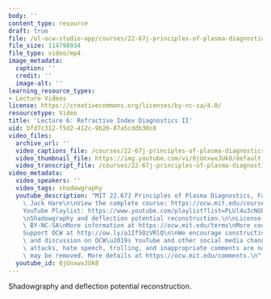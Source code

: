 ```yaml
---
body: ''
content_type: resource
draft: true
file: /ol-ocw-studio-app/courses/22-67j-principles-of-plasma-diagnostics-fall-2023/ocw_2267_lecture06_refractive_2_360p_16_9.mp4
file_size: 114798934
file_type: video/mp4
image_metadata:
  caption: ''
  credit: ''
  image-alt: ''
learning_resource_types:
- Lecture Videos
license: https://creativecommons.org/licenses/by-nc-sa/4.0/
resourcetype: Video
title: 'Lecture 6: Refractive Index Diagnostics II'
uid: bfd7c312-f5d2-412c-9b26-87a5cddb30c8
video_files:
  archive_url: ''
  video_captions_file: /courses/22-67j-principles-of-plasma-diagnostics-fall-2023/1Y8_A4m8PCd3uzWgeer3WV_6QkVRXJ0Pq_transcript.webvtt
  video_thumbnail_file: https://img.youtube.com/vi/0jUnxwxJUk8/default.jpg
  video_transcript_file: /courses/22-67j-principles-of-plasma-diagnostics-fall-2023/1Y8_A4m8PCd3uzWgeer3WV_6QkVRXJ0Pq_transcript.pdf
video_metadata:
  video_speakers: ''
  video_tags: shadowgraphy
  youtube_description: "MIT 22.67J Principles of Plasma Diagnostics, Fall 2023\nInstructor:\
    \ Jack Hare\n\nView the complete course: https://ocw.mit.edu/courses/22-67j-principles-of-plasma-diagnostics-fall-2023/\n\
    YouTube Playlist: https://www.youtube.com/playlist?list=PLUl4u3cNGP61wK-NwYKZMuABl_eHBmhu4\n\
    \nShadowgraphy and deflection potential reconstruction.\n\nLicense: Creative Commons\
    \ BY-NC-SA\nMore information at https://ocw.mit.edu/terms\nMore courses at https://ocw.mit.edu\n\
    Support OCW at http://ow.ly/a1If50zVRlQ\n\nWe encourage constructive comments\
    \ and discussion on OCW\u2019s YouTube and other social media channels. Personal\
    \ attacks, hate speech, trolling, and inappropriate comments are not allowed and\
    \ may be removed. More details at https://ocw.mit.edu/comments.\n"
  youtube_id: 0jUnxwxJUk8
---
```

Shadowgraphy and deflection potential reconstruction.